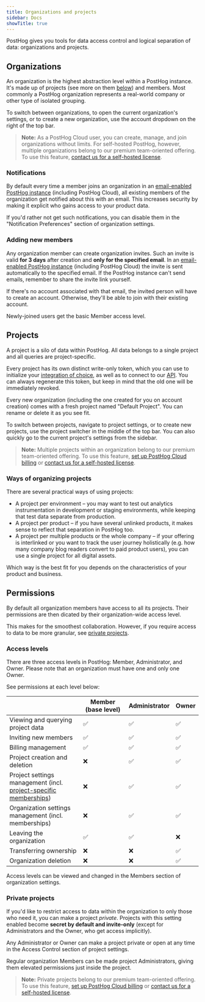 ```yaml
---
title: Organizations and projects
sidebar: Docs
showTitle: true
---
```


PostHog gives you tools for data access control and logical separation of data: organizations and projects.

## Organizations

An organization is the highest abstraction level within a PostHog instance. It's made up of projects (see more on them [below](#projects)) and members.
Most commonly a PostHog organization represents a real-world company or other type of isolated grouping.

To switch between organizations, to open the current organization's settings, or to create a new organization, use the account dropdown on the right of the top bar.

> **Note:** As a PostHog Cloud user, you can create, manage, and join organizations without limits. For self-hosted PostHog, however, multiple organizations belong to our premium team-oriented offering. To use this feature, [contact us for a self-hosted license](/pricing).

### Notifications

By default every time a member joins an organization in an [email-enabled PostHog instance](/docs/self-host/configure/email) (including PostHog Cloud), all existing members of the organization get notified about this with an email. This increases security by making it explicit who gains access to your product data.

If you'd rather not get such notifications, you can disable them in the "Notification Preferences" section of organization settings.

### Adding new members

Any organization member can create organization invites. Such an invite is valid **for 3 days** after creation and **only for the specified email**.
In an [email-enabled PostHog instance](/docs/self-host/configure/email) (including PostHog Cloud) the invite is sent automatically to the specified email. If the PostHog instance can't send emails, remember to share the invite link yourself.

If there's no account associated with that email, the invited person will have to create an account. Otherwise, they'll be able to join with their existing account.

Newly-joined users get the basic Member access level.

## Projects

A project is a silo of data within PostHog. All data belongs to a single project and all queries are project-specific.

Every project has its own distinct write-only token, which you can use to initialize your [integration of choice](/docs/integrate), as well as to connect to our [API](/docs/api). You can always regenerate this token, but keep in mind that the old one will be immediately revoked.

Every new organization (including the one created for you on account creation) comes with a fresh project named "Default Project". You can rename or delete it as you see fit.

To switch between projects, navigate to project settings, or to create new projects, use the project switcher in the middle of the top bar. You can also quickly go to the current project's settings from the sidebar.

> **Note:** Multiple projects within an organization belong to our premium team-oriented offering. To use this feature, [set up PostHog Cloud billing](https://app.posthog.com/organization/billing) or [contact us for a self-hosted license](/pricing).

### Ways of organizing projects

There are several practical ways of using projects:

- A project per environment – you may want to test out analytics instrumentation in development or staging environments, while keeping that test data separate from production.
- A project per product – if you have several unlinked products, it makes sense to reflect that separation in PostHog too.
- A project per multiple products or the whole company – if your offering is interlinked or you want to track the user journey holistically (e.g. how many company blog readers convert to paid product users), you can use a single project for all digital assets.

Which way is the best fit for you depends on the characteristics of your product and business.

## Permissions

By default all organization members have access to all its projects. Their permissions are then dicated by their organization-wide access level.

This makes for the smoothest collaboration. However, if you require access to data to be more granular, see [private projects](#private-projects).

### Access levels

There are three access levels in PostHog: Member, Administrator, and Owner.
Please note that an organization must have one and only one Owner.

See permissions at each level below:

| | Member (base level) | Administrator | Owner |
| --- | --- | --- | --- |
| Viewing and querying project data | ✅ | ✅ | ✅ |
| Inviting new members | ✅ | ✅ | ✅ |
| Billing management | ✅ | ✅ | ✅ |
| Project creation and deletion | ❌ | ✅ | ✅ |
| Project settings management (incl. [project-specific memberships](#private-projects)) | ❌ | ✅ | ✅ |
| Organization settings management (incl. memberships) | ❌ | ✅ | ✅ |
| Leaving the organization | ✅ | ✅ | ❌ |
| Transferring ownership | ❌ | ❌ | ✅ |
| Organization deletion | ❌ | ❌ | ✅ |

Access levels can be viewed and changed in the Members section of organization settings.

### Private projects

If you'd like to restrict access to data within the organization to only those who need it, you can make a project _private_. Projects with this setting enabled become **secret by default and invite-only** (except for Administrators and the Owner, who get access implicitly).

Any Administrator or Owner can make a project private or open at any time in the Access Control section of project settings.

Regular organization Members can be made project Administrators, giving them elevated permissions just inside the project.

> **Note:** Private projects belong to our premium team-oriented offering. To use this feature, [set up PostHog Cloud billing](https://app.posthog.com/organization/billing) or [contact us for a self-hosted license](/pricing).
